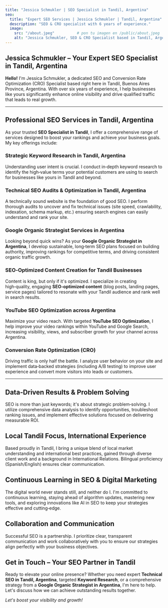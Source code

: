 ```yaml
---
title: "Jessica Schmukler | SEO Specialist in Tandil, Argentina"
seo:
  title: "Expert SEO Services | Jessica Schmukler | Tandil, Argentina"
  description: "SEO & CRO specialist with 6 years of experience."
  image:
    src: "/about.jpeg"          # pon tu imagen en /public/about.jpeg
    alt: "Jessica Schmukler, SEO & CRO Specialist based in Tandil, Argentina"
---
```


## Jessica Schmukler – Your Expert SEO Specialist in Tandil, Argentina

**Hello!** I'm Jessica Schmukler, a dedicated SEO and Conversion Rate Optimization (CRO) Specialist based right here in Tandil, Buenos Aires Province, Argentina. With over six years of experience, I help businesses like yours significantly enhance online visibility and drive qualified traffic that leads to real growth.

---

## Professional SEO Services in Tandil, Argentina

As your trusted **SEO Specialist in Tandil**, I offer a comprehensive range of services designed to boost your rankings and achieve your business goals. My key offerings include:

### Strategic Keyword Research in Tandil, Argentina  
Understanding user intent is crucial. I conduct in‑depth keyword research to identify the high‑value terms your potential customers are using to search for businesses like yours in Tandil and beyond.

### Technical SEO Audits & Optimization in Tandil, Argentina  
A technically sound website is the foundation of good SEO. I perform thorough audits to uncover and fix technical issues (site speed, crawlability, indexation, schema markup, etc.) ensuring search engines can easily understand and rank your site.

### Google Organic Strategist Services in Argentina  
Looking beyond quick wins? As your **Google Organic Strategist in Argentina**, I develop sustainable, long‑term SEO plans focused on building authority, improving rankings for competitive terms, and driving consistent organic traffic growth.

### SEO‑Optimized Content Creation for Tandil Businesses  
Content is king, but only if it's optimized. I specialize in creating high‑quality, engaging **SEO‑optimized content** (blog posts, landing pages, service pages) tailored to resonate with your Tandil audience and rank well in search results.

### YouTube SEO Optimization across Argentina  
Maximize your video reach. With targeted **YouTube SEO Optimization**, I help improve your video rankings within YouTube and Google Search, increasing visibility, views, and subscriber growth for your channel across Argentina.

### Conversion Rate Optimization (CRO)  
Driving traffic is only half the battle. I analyze user behavior on your site and implement data‑backed strategies (including A/B testing) to improve user experience and convert more visitors into leads or customers.

---

## Data‑Driven Results & Problem Solving

SEO is more than just keywords; it's about strategic problem‑solving. I utilize comprehensive data analysis to identify opportunities, troubleshoot ranking issues, and implement effective solutions focused on delivering measurable ROI.

## Local Tandil Focus, International Experience

Based proudly in Tandil, I bring a unique blend of local market understanding and international best practices, gained through diverse client work and a background in International Relations. Bilingual proficiency (Spanish/English) ensures clear communication.

## Continuous Learning in SEO & Digital Marketing

The digital world never stands still, and neither do I. I'm committed to continuous learning, staying ahead of algorithm updates, mastering new tools, and exploring innovations like AI in SEO to keep your strategies effective and cutting‑edge.

## Collaboration and Communication

Successful SEO is a partnership. I prioritize clear, transparent communication and work collaboratively with you to ensure our strategies align perfectly with your business objectives.

## Get in Touch – Your SEO Partner in Tandil

Ready to elevate your online presence? Whether you need expert **Technical SEO in Tandil, Argentina**, targeted **Keyword Research**, or a comprehensive strategy from a **Google Organic Strategist in Argentina**, I'm here to help. Let's discuss how we can achieve outstanding results together.

_Let's boost your visibility and growth!_
